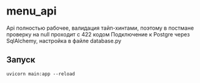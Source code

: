 # menu_api

 Api полностью рабочее, валидация тайп-хинтами, поэтому в постмане проверку на null проходит с 422 кодом
 Подключение к Postgre через SqlAlchemy, настройка в файле database.py

## Запуск
```shell
uvicorn main:app --reload
```
